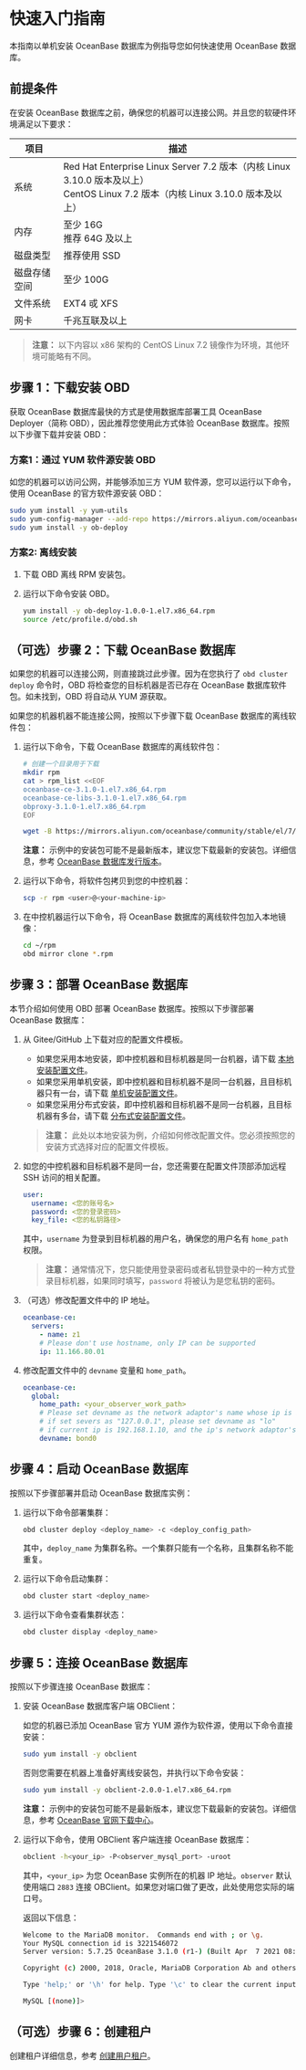 # 快速入门指南

本指南以单机安装 OceanBase 数据库为例指导您如何快速使用 OceanBase 数据库。

## 前提条件

在安装 OceanBase 数据库之前，确保您的机器可以连接公网。并且您的软硬件环境满足以下要求：

| 项目 | 描述 |
| ---- | --- |
| 系统     | Red Hat Enterprise Linux Server 7.2 版本（内核 Linux 3.10.0 版本及以上） <br /> CentOS Linux 7.2 版本（内核 Linux 3.10.0 版本及以上）    |
| 内存     | 至少 16G   <br /> 推荐 64G 及以上|
| 磁盘类型   | 推荐使用 SSD|
| 磁盘存储空间 | 至少 100G|
| 文件系统   | EXT4 戓 XFS|
| 网卡     | 千兆互联及以上|

 >**注意：** 以下内容以 x86 架构的 CentOS Linux 7.2 镜像作为环境，其他环境可能略有不同。

## 步骤 1：下载安装 OBD

获取 OceanBase 数据库最快的方式是使用数据库部署工具 OceanBase Deployer（简称 OBD），因此推荐您使用此方式体验 OceanBase 数据库。按照以下步骤下载并安装 OBD：

### 方案1：通过 YUM 软件源安装 OBD

如您的机器可以访问公网，并能够添加三方 YUM 软件源，您可以运行以下命令，使用 OceanBase 的官方软件源安装 OBD：

   ```bash
   sudo yum install -y yum-utils
   sudo yum-config-manager --add-repo https://mirrors.aliyun.com/oceanbase/OceanBase.repo
   sudo yum install -y ob-deploy
   ```

### 方案2: 离线安装

1. 下载 OBD 离线 RPM 安装包。

2. 运行以下命令安装 OBD。

    ```bash
    yum install -y ob-deploy-1.0.0-1.el7.x86_64.rpm
    source /etc/profile.d/obd.sh
    ```

## （可选）步骤 2：下载 OceanBase 数据库

如果您的机器可以连接公网，则直接跳过此步骤。因为在您执行了 `obd cluster deploy` 命令时，OBD 将检查您的目标机器是否已存在 OceanBase 数据库软件包。如未找到，OBD 将自动从 YUM 源获取。

如果您的机器机器不能连接公网，按照以下步骤下载 OceanBase 数据库的离线软件包：

1. 运行以下命令，下载 OceanBase 数据库的离线软件包：

    ```bash
    # 创建一个目录用于下载
    mkdir rpm
    cat > rpm_list <<EOF
    oceanbase-ce-3.1.0-1.el7.x86_64.rpm
    oceanbase-ce-libs-3.1.0-1.el7.x86_64.rpm
    obproxy-3.1.0-1.el7.x86_64.rpm
    EOF

    wget -B https://mirrors.aliyun.com/oceanbase/community/stable/el/7/x86_64/ -i rpm_list -P rpm
    ```

    **注意：** 示例中的安装包可能不是最新版本，建议您下载最新的安装包。详细信息，参考 [OceanBase 数据库发行版本](https://github.com/oceanbase/oceanbase/releases)。

2. 运行以下命令，将软件包拷贝到您的中控机器：

    ```bash
    scp -r rpm <user>@<your-machine-ip>
    ```

3. 在中控机器运行以下命令，将 OceanBase 数据库的离线软件包加入本地镜像：

    ```bash
    cd ~/rpm
    obd mirror clone *.rpm
    ```

## 步骤 3：部署 OceanBase 数据库

本节介绍如何使用 OBD 部署 OceanBase 数据库。按照以下步骤部署 OceanBase 数据库：

1. 从 Gitee/GitHub 上下载对应的配置文件模板。

    - 如果您采用本地安装，即中控机器和目标机器是同一台机器，请下载 [本地安装配置文件](https://gitee.com/oceanbase/obdeploy/blob/master/example/mini-local-example.yaml)。
    - 如果您采用单机安装，即中控机器和目标机器不是同一台机器，且目标机器只有一台，请下载 [单机安装配置文件](https://gitee.com/oceanbase/obdeploy/blob/master/example/mini-single-example.yaml)。
    - 如果您采用分布式安装，即中控机器和目标机器不是同一台机器，且目标机器有多台，请下载 [分布式安装配置文件](https://gitee.com/oceanbase/obdeploy/blob/master/example/mini-distributed-example.yaml)。
    > **注意：** 此处以本地安装为例，介绍如何修改配置文件。您必须按照您的安装方式选择对应的配置文件模板。

2. 如您的中控机器和目标机器不是同一台，您还需要在配置文件顶部添加远程 SSH 访问的相关配置。

    ```yaml
    user:
      username: <您的账号名>
      password: <您的登录密码>
      key_file: <您的私钥路径>
    ```

    其中，`username` 为登录到目标机器的用户名，确保您的用户名有 `home_path` 权限。
    > **注意：** 通常情况下，您只能使用登录密码或者私钥登录中的一种方式登录目标机器，如果同时填写，`password` 将被认为是您私钥的密码。

3. （可选）修改配置文件中的 IP 地址。

    ```yaml
    oceanbase-ce:
      servers:
        - name: z1
        # Please don't use hostname, only IP can be supported
        ip: 11.166.80.01
    ```

4. 修改配置文件中的 `devname` 变量和 `home_path`。

    ```yaml
    oceanbase-ce:
      global:
        home_path: <your_observer_work_path>
        # Please set devname as the network adaptor's name whose ip is in the setting of severs.
        # if set severs as "127.0.0.1", please set devname as "lo"
        # if current ip is 192.168.1.10, and the ip's network adaptor'sname is "eth0", please use "eth0"
        devname: bond0
    ```

## 步骤 4：启动 OceanBase 数据库

按照以下步骤部署并启动 OceanBase 数据库实例：

1. 运行以下命令部署集群：

    ```bash
    obd cluster deploy <deploy_name> -c <deploy_config_path>
    ```

   其中，`deploy_name` 为集群名称。一个集群只能有一个名称，且集群名称不能重复。

2. 运行以下命令启动集群：

    ```bash
    obd cluster start <deploy_name>
    ```

3. 运行以下命令查看集群状态：

    ```bash
    obd cluster display <deploy_name>
    ```

## 步骤 5：连接 OceanBase 数据库

按照以下步骤连接 OceanBase 数据库：

1. 安装 OceanBase 数据库客户端 OBClient：

    如您的机器已添加 OceanBase 官方 YUM 源作为软件源，使用以下命令直接安装：

    ```bash
    sudo yum install -y obclient
    ```

    否则您需要在机器上准备好离线安装包，并执行以下命令安装：

    ```bash
    sudo yum install -y obclient-2.0.0-1.el7.x86_64.rpm 
    ```

    **注意：** 示例中的安装包可能不是最新版本，建议您下载最新的安装包。详细信息，参考 [OceanBase 官网下载中心](https://github.com/oceanbase/oceanbase/releases)。

2. 运行以下命令，使用 OBClient 客户端连接 OceanBase 数据库：

    ```bash
    obclient -h<your_ip> -P<observer_mysql_port> -uroot
    ```

    其中，`<your_ip>` 为您 OceanBase 实例所在的机器 IP 地址。`observer` 默认使用端口 `2883` 连接 OBClient。如果您对端口做了更改，此处使用您实际的端口号。

    返回以下信息：

    ```bash
    Welcome to the MariaDB monitor.  Commands end with ; or \g.
    Your MySQL connection id is 3221546072
    Server version: 5.7.25 OceanBase 3.1.0 (r1-) (Built Apr  7 2021 08:14:49)

    Copyright (c) 2000, 2018, Oracle, MariaDB Corporation Ab and others.

    Type 'help;' or '\h' for help. Type '\c' to clear the current input statement.

    MySQL [(none)]>
    ```

## （可选）步骤 6：创建租户

创建租户详细信息，参考 [创建用户租户](https://open.oceanbase.com/docs/community/oceanbase-database/V3.1.0/create-a-user-tenant)。
